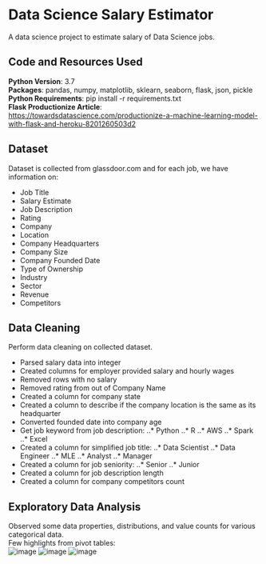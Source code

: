 # Data Science Salary Estimator
A data science project to estimate salary of Data Science jobs.

## Code and Resources Used
**Python Version**: 3.7  
**Packages**: pandas, numpy, matplotlib, sklearn, seaborn, flask, json, pickle  
**Python Requirements**: pip install -r requirements.txt  
**Flask Productionize Article**: https://towardsdatascience.com/productionize-a-machine-learning-model-with-flask-and-heroku-8201260503d2  

## Dataset
Dataset is collected from glassdoor.com and for each job, we have information on:
* Job Title
* Salary Estimate
* Job Description
* Rating
* Company
* Location
* Company Headquarters
* Company Size
* Company Founded Date
* Type of Ownership
* Industry
* Sector
* Revenue
* Competitors

## Data Cleaning
Perform data cleaning on collected dataset.
* Parsed salary data into integer
* Created columns for employer provided salary and hourly wages
* Removed rows with no salary
* Removed rating from out of Company Name
* Created a column for company state
* Created a column to describe if the company location is the same as its headquarter
* Converted founded date into company age
* Get job keyword from job description:
..* Python
..* R
..* AWS
..* Spark
..* Excel
* Created a column for simplified job title:
..* Data Scientist
..* Data Engineer
..* MLE
..* Analyst
..* Manager
* Created a column for job seniority:
..* Senior
..* Junior
* Created a column for job description length
* Created a column for company competitors count

## Exploratory Data Analysis
Observed some data properties, distributions, and value counts for various categorical data.  
Few highlights from pivot tables:  
![image](https://user-images.githubusercontent.com/48116781/174987997-e1d77ee7-13d8-4ab7-bd9b-5dc48644dcac.png)
![image](https://user-images.githubusercontent.com/48116781/174987630-2a244070-65db-4186-bb6d-b92357ed67dd.png)
![image](https://user-images.githubusercontent.com/48116781/174987767-c3cd1e48-f861-470e-a53c-37bc9d92deb5.png)
